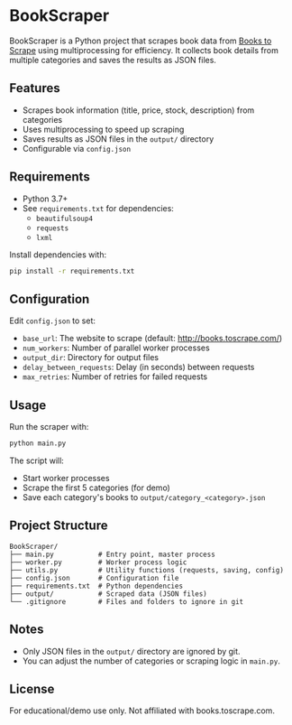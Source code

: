 # BookScraper

BookScraper is a Python project that scrapes book data from [Books to Scrape](http://books.toscrape.com/) using multiprocessing for efficiency. It collects book details from multiple categories and saves the results as JSON files.

## Features

- Scrapes book information (title, price, stock, description) from categories
- Uses multiprocessing to speed up scraping
- Saves results as JSON files in the `output/` directory
- Configurable via `config.json`

## Requirements

- Python 3.7+
- See `requirements.txt` for dependencies:
  - `beautifulsoup4`
  - `requests`
  - `lxml`

Install dependencies with:
```sh
pip install -r requirements.txt
```

## Configuration

Edit `config.json` to set:
- `base_url`: The website to scrape (default: http://books.toscrape.com/)
- `num_workers`: Number of parallel worker processes
- `output_dir`: Directory for output files
- `delay_between_requests`: Delay (in seconds) between requests
- `max_retries`: Number of retries for failed requests

## Usage

Run the scraper with:
```sh
python main.py
```

The script will:
- Start worker processes
- Scrape the first 5 categories (for demo)
- Save each category's books to `output/category_<category>.json`

## Project Structure

```
BookScraper/
├── main.py           # Entry point, master process
├── worker.py         # Worker process logic
├── utils.py          # Utility functions (requests, saving, config)
├── config.json       # Configuration file
├── requirements.txt  # Python dependencies
├── output/           # Scraped data (JSON files)
└── .gitignore        # Files and folders to ignore in git
```

## Notes

- Only JSON files in the `output/` directory are ignored by git.
- You can adjust the number of categories or scraping logic in `main.py`.

## License

For educational/demo use only. Not affiliated with books.toscrape.com.